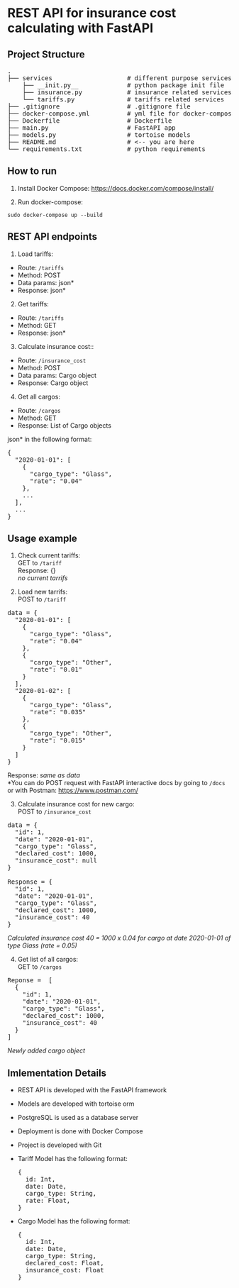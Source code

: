 # REST API for insurance cost calculating with FastAPI

## Project Structure

<pre>
.                                                                 
├── services                    # different purpose services      
    ├── __init.py__             # python package init file        
    ├── insurance.py            # insurance related services      
    └── tariffs.py              # tariffs related services        
├── .gitignore                  # .gitignore file                 
├── docker-compose.yml          # yml file for docker-compose     
├── Dockerfile                  # Dockerfile                      
├── main.py                     # FastAPI app                     
├── models.py                   # tortoise models                 
├── README.md                   # <-- you are here                
└── requirements.txt            # python requirements       
</pre>      

## How to run

1. Install Docker Compose: https://docs.docker.com/compose/install/

2. Run docker-compose:
```
sudo docker-compose up --build
```

## REST API endpoints

1. Load tariffs:
- Route: ``` /tariffs ```
- Method: POST
- Data params: json*
- Response: json*

2. Get tariffs:
- Route: ``` /tariffs ```
- Method: GET
- Response: json*

3. Calculate insurance cost::
- Route: ``` /insurance_cost ```
- Method: POST
- Data params: Cargo object
- Response: Cargo object

4. Get all cargos:
- Route: ``` /cargos ```
- Method: GET
- Response: List of Cargo objects

json* in the following format:
<pre>
{
  "2020-01-01": [
    {
      "cargo_type": "Glass",
      "rate": "0.04"
    },
    ...
  ],
  ...
}
</pre>

## Usage example

1. Check current tariffs:  <br/>
GET to ``` /tariff ```  
Response: {}  <br/>
*no current tarrifs*

2. Load new tarrifs:  <br/>
POST to ``` /tariff ```
<pre>
data = {
  "2020-01-01": [
    {
      "cargo_type": "Glass",
      "rate": "0.04"
    },
    {
      "cargo_type": "Other",
      "rate": "0.01"
    }
  ],
  "2020-01-02": [
    {
      "cargo_type": "Glass",
      "rate": "0.035"
    },
    {
      "cargo_type": "Other",
      "rate": "0.015"
    }
  ]
}
</pre>
Response: *same as data*  </br>
*You can do POST request with FastAPI interactive docs by going to ``` /docs ``` or with Postman: https://www.postman.com/

3. Calculate insurance cost for new cargo:  <br/>
POST to ``` /insurance_cost ```
<pre>
data = {
  "id": 1,
  "date": "2020-01-01",
  "cargo_type": "Glass",
  "declared_cost": 1000,
  "insurance_cost": null
}

Response = {
  "id": 1,
  "date": "2020-01-01",
  "cargo_type": "Glass",
  "declared_cost": 1000,
  "insurance_cost": 40
}
</pre>
*Calculated insurance cost 40 = 1000 x 0.04 for cargo at date 2020-01-01 of type Glass (rate = 0.05)*

4. Get list of all cargos:  <br/>
GET to ``` /cargos ```
<pre>
Reponse =  [
  {
    "id": 1,
    "date": "2020-01-01",
    "cargo_type": "Glass",
    "declared_cost": 1000,
    "insurance_cost": 40
  }
]
</pre>
*Newly added cargo object*

## Imlementation Details
- REST API is developed with the FastAPI framework
- Models are developed with tortoise orm
- PostgreSQL is used as a database server
- Deployment is done with Docker Compose
- Project is developed with Git

- Tariff Model has the following format:
  <pre>
  {
    id: Int,
    date: Date,
    cargo_type: String,
    rate: Float,
  }
  </pre>

- Cargo Model has the following format:
  <pre>
  {
    id: Int,
    date: Date,
    cargo_type: String,
    declared_cost: Float,
    insurance_cost: Float
  }
  </pre>
  
